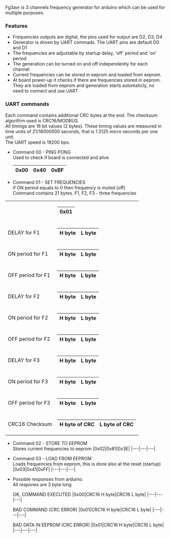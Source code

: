 Fg3avr is 3 channels frequency generator for arduino which can be used for multiple purposes. 

### Features

* Frequencies outputs are digital, the pins used for output are D2, D3, D4
* Generator is driven by UART commads. The UART pins are default D0 and D1
* The frequencies are adjustable by startup delay, 'off' period and 'on' period
* The generation can be turned on and off independently for each channel
* Current frequencies can be stored in eeprom and loaded from eeprom.
* At board power-up it checks if there are frequencies stored in eeprom. They are loaded from eeprom and generation starts automaticly, no need to connect and use UART

### UART commands

Each command contains additional CRC bytes at the end. The checksum algorithm used is CRC16/MODBUS.  
All timings are 16 bit values (2 bytes). These timing values are measured in time units of 21/16000000 seconds, that is 1.3125 micro seconds per one unit.   
The UART speed is 19200 bps.   

* Command 00 - PING PONG  
  Used to check if board is connected and alive
  
  |0x00|0x40|0xBF|  
  |---|---|---|
  
* Command 01 - SET FREQUENCIES  
  if ON period equals to 0 then frequency is muted (off)  
  Command contains 21 bytes. F1, F2, F3 - three frequencies  

<table>
<tr>
     <td>   </td>
    <td>
        
|0x01|
|---|
        
</tr>
<tr>
    <td>DELAY for F1</td>
    <td>
        
|H byte |L byte|
|---|---|

</tr>
<tr>
    <td>ON period for F1</td>
    <td>
        
|H byte |L byte|
|---|---|

</tr>
<tr>
    <td>OFF period for F1</td>
    <td>
        
|H byte |L byte|
|---|---|

</tr>
<tr>
    <td>DELAY for F2</td>
    <td>
        
|H byte |L byte|
|---|---|

</tr>
<tr>
    <td>ON period for F2</td>
    <td>
        
|H byte |L byte|
|---|---|

</tr>
<tr>
    <td>OFF period for F2</td>
    <td>
        
|H byte |L byte|
|---|---|

</tr>
<tr>
    <td>DELAY for F3</td>
    <td>
        
|H byte |L byte|
|---|---|

</tr>
<tr>
    <td>ON period for F3</td>
    <td>
        
|H byte |L byte|
|---|---|

</tr>
<tr>
    <td>OFF period for F3</td>
    <td>
        
|H byte |L byte|
|---|---|

</tr>

<tr>
    <td>CRC16 Checksum</td>
    <td>
        
|H byte of CRC|L byte of CRC|
|---|---|

</tr>

</table>
   

* Command 02 - STORE TO EEPROM  
  Stores current frequencies to eeprom
  |0x02|0x81|0x3E|
  |---|---|---|

* Command 03 - LOAD FROM EEPROM  
  Loads frequencies from eeprom, this is done also at the reset (startup)
  |0x03|0x41|0xFF|
  |---|---|---|

* Possible responses from arduino:  
  All respones are 3 byte long
  
  OK, COMMAND EXECUTED
  |0x00|CRC16 H byte|CRC16 L byte|
  |---|---|---|

  BAD COMMAND (CRC ERROR)
  |0x01|CRC16 H byte|CRC16 L byte|
  |---|---|---|

  BAD DATA IN EEPROM (CRC ERROR)
  |0x01|CRC16 H byte|CRC16 L byte|
  |---|---|---|
